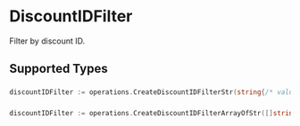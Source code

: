 # DiscountIDFilter

Filter by discount ID.


## Supported Types

### 

```go
discountIDFilter := operations.CreateDiscountIDFilterStr(string{/* values here */})
```

### 

```go
discountIDFilter := operations.CreateDiscountIDFilterArrayOfStr([]string{/* values here */})
```

